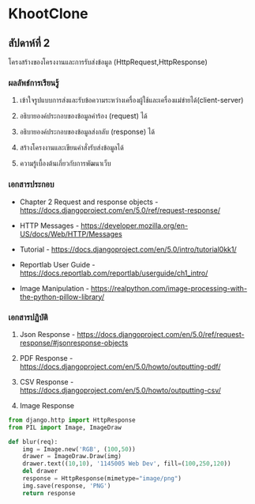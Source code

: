 # KhootClone

## สัปดาห์ที่ 2

โครงสร้างของโครงงานและการรับส่งข้อมูล (HttpRequest,HttpResponse)

### ผลลัพธ์การเรียนรู้

1. เข้าใจรูปแบบการส่งและรับข้อความระหว่างเครื่องผู้ใช้และเครื่องแม่ข่ายได้(client-server)

2. อธิบายองค์ประกอบของข้อมูลคำร้อง (request) ได้

3. อธิบายองค์ประกอบของข้อมูลส่งกลับ (response) ได้

4. สร้างโครงงานและเขียนคำสั่งรับส่งข้อมูลได้

5. ความรู้เบื้องต้นเกี่ยวกับการพัฒนาเว็บ

### เอกสารประกอบ

* Chapter 2 Request and response objects - https://docs.djangoproject.com/en/5.0/ref/request-response/

* HTTP Messages - https://developer.mozilla.org/en-US/docs/Web/HTTP/Messages

* Tutorial - https://docs.djangoproject.com/en/5.0/intro/tutorial0kk1/ 


* Reportlab User Guide - https://docs.reportlab.com/reportlab/userguide/ch1_intro/ 

* Image Manipulation - https://realpython.com/image-processing-with-the-python-pillow-library/ 


### เอกสารปฏิบัติ

1. Json Response - https://docs.djangoproject.com/en/5.0/ref/request-response/#jsonresponse-objects

2. PDF Response - https://docs.djangoproject.com/en/5.0/howto/outputting-pdf/

3. CSV Response - https://docs.djangoproject.com/en/5.0/howto/outputting-csv/

4. Image Response 

```python
from django.http import HttpResponse
from PIL import Image, ImageDraw   

def blur(req):  
    img = Image.new('RGB', (100,50))
    drawer = ImageDraw.Draw(img)
    drawer.text((10,10), '1145005 Web Dev', fill=(100,250,120))  
    del drawer
    response = HttpResponse(mimetype="image/png")  
    img.save(response, 'PNG')  
    return response
```
